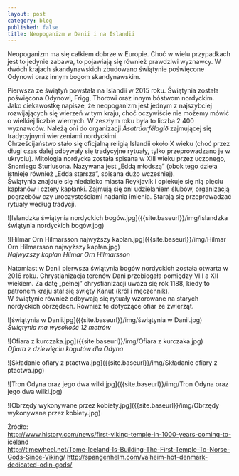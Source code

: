 ```yaml
---
layout: post
category: blog
published: false
title: Neopoganizm w Danii i na Islandii
---
```

Neopoganizm ma się całkiem dobrze w Europie. Choć w wielu przypadkach jest to jedynie zabawa, to pojawiają się również prawdziwi wyznawcy. W dwóch krajach skandynawskich zbudowano świątynie poświęcone Odynowi oraz innym bogom skandynawskim. 
<!--more-->
Pierwsza ze świątyń powstała na Islandii w 2015 roku. Świątynia została poświęcona Odynowi, Frigg, Thorowi oraz innym bóstwom nordyckim.        
Jako ciekawostkę napisze, że neopoganizm jest jednym z najszybciej rozwijających się wierzeń w tym kraju, choć oczywiście nie możemy mówić o wielkiej liczbie wiernych. W zeszłym roku była to liczba 2 400 wyznawców. Należą oni do organizacji _Ásatrúarfélagið_ zajmującej się tradycyjnymi wierzeniami nordyckimi.    
Chrześcijaństwo stało się oficjalną religią Islandii około X wieku (choć przez długi czas dalej odbywały się tradycyjne rytuały, tylko przeprowadzano je w ukryciu). Mitologia nordycka została spisana w XIII wieku przez uczonego, Snorriego Sturlusona. Nazywana jest „Eddą młodszą” (obok tego dzieła istnieje również „Edda starsza”, spisana dużo wcześniej).        
Świątynia znajduje się niedaleko miasta Reykjavík i opiekuje się nią pięciu kapłanów i cztery kapłanki. Zajmują się oni udzielaniem ślubów, organizacją pogrzebów czy uroczystościami nadania imienia. Starają się przeprowadzać rytuały według tradycji. 

![Islandzka świątynia nordyckich bogów.jpg]({{site.baseurl}}/img/Islandzka świątynia nordyckich bogów.jpg)          

![Hilmar Orn Hilmarsson najwyższy kapłan.jpg]({{site.baseurl}}/img/Hilmar Orn Hilmarsson najwyższy kapłan.jpg)          
*Najwyższy kapłan Hilmar Orn Hilmarsson*        

Natomiast w Danii pierwsza świątynia bogów nordyckich została otwarta w 2016 roku. Chrystianizacja terenów Dani przebiegała pomiędzy VIII a XII wiekiem. Za datę „pełnej” chrystianizacji uważa się rok 1188, kiedy to patronem kraju stał się święty Kanut (król i męczennik).        
W świątynie również odbywają się rytuały wzorowane na starych nordyckich obrzędach. Również te dotyczące ofiar ze zwierząt.        

![świątynia w Danii.jpg]({{site.baseurl}}/img/świątynia w Danii.jpg)         
*Świątynia ma wysokość 12 metrów*       

![Ofiara z kurczaka.jpg]({{site.baseurl}}/img/Ofiara z kurczaka.jpg)      
*Ofiara z dziewięciu kogutów dla Odyna*  

![Składanie ofiary z ptactwa.jpg]({{site.baseurl}}/img/Składanie ofiary z ptactwa.jpg)     

![Tron Odyna oraz jego dwa wilki.jpg]({{site.baseurl}}/img/Tron Odyna oraz jego dwa wilki.jpg)      

![Obrzędy wykonywane przez kobiety.jpg]({{site.baseurl}}/img/Obrzędy wykonywane przez kobiety.jpg)         


Źródło:     
http://www.history.com/news/first-viking-temple-in-1000-years-coming-to-iceland      
http://timewheel.net/Tome-Iceland-Is-Building-The-First-Temple-To-Norse-Gods-Since-Viking/ 
http://spangenhelm.com/valheim-hof-denmark-dedicated-odin-gods/     




